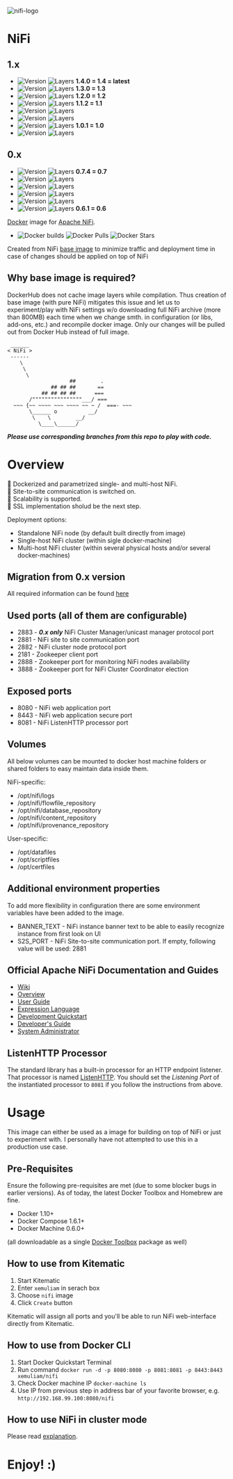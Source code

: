![nifi-logo](https://s15.postimg.org/sfsfqg45n/nifi_logo_uni_500.png)


# NiFi

## 1.x
- ![Version](https://images.microbadger.com/badges/version/xemuliam/nifi:1.4.0.svg) ![Layers](https://images.microbadger.com/badges/image/xemuliam/nifi:1.4.0.svg) __1.4.0 = 1.4 = latest__
- ![Version](https://images.microbadger.com/badges/version/xemuliam/nifi:1.3.0.svg) ![Layers](https://images.microbadger.com/badges/image/xemuliam/nifi:1.3.0.svg) __1.3.0 = 1.3__
- ![Version](https://images.microbadger.com/badges/version/xemuliam/nifi:1.2.0.svg) ![Layers](https://images.microbadger.com/badges/image/xemuliam/nifi:1.2.0.svg) __1.2.0 = 1.2__
- ![Version](https://images.microbadger.com/badges/version/xemuliam/nifi:1.1.2.svg) ![Layers](https://images.microbadger.com/badges/image/xemuliam/nifi:1.1.2.svg) __1.1.2 = 1.1__
- ![Version](https://images.microbadger.com/badges/version/xemuliam/nifi:1.1.1.svg) ![Layers](https://images.microbadger.com/badges/image/xemuliam/nifi:1.1.1.svg)
- ![Version](https://images.microbadger.com/badges/version/xemuliam/nifi:1.1.0.svg) ![Layers](https://images.microbadger.com/badges/image/xemuliam/nifi:1.1.0.svg)
- ![Version](https://images.microbadger.com/badges/version/xemuliam/nifi:1.0.1.svg) ![Layers](https://images.microbadger.com/badges/image/xemuliam/nifi:1.0.1.svg) __1.0.1 = 1.0__
- ![Version](https://images.microbadger.com/badges/version/xemuliam/nifi:1.0.0.svg) ![Layers](https://images.microbadger.com/badges/image/xemuliam/nifi:1.0.0.svg)


## 0.x
- ![Version](https://images.microbadger.com/badges/version/xemuliam/nifi:0.7.4.svg) ![Layers](https://images.microbadger.com/badges/image/xemuliam/nifi:0.7.4.svg) __0.7.4 = 0.7__
- ![Version](https://images.microbadger.com/badges/version/xemuliam/nifi:0.7.3.svg) ![Layers](https://images.microbadger.com/badges/image/xemuliam/nifi:0.7.3.svg)
- ![Version](https://images.microbadger.com/badges/version/xemuliam/nifi:0.7.2.svg) ![Layers](https://images.microbadger.com/badges/image/xemuliam/nifi:0.7.2.svg)
- ![Version](https://images.microbadger.com/badges/version/xemuliam/nifi:0.7.1.svg) ![Layers](https://images.microbadger.com/badges/image/xemuliam/nifi:0.7.1.svg)
- ![Version](https://images.microbadger.com/badges/version/xemuliam/nifi:0.7.0.svg) ![Layers](https://images.microbadger.com/badges/image/xemuliam/nifi:0.7.0.svg)
- ![Version](https://images.microbadger.com/badges/version/xemuliam/nifi:0.6.1.svg) ![Layers](https://images.microbadger.com/badges/image/xemuliam/nifi:0.6.1.svg)  __0.6.1 = 0.6__


[Docker](https://www.docker.com/what-docker) image for [Apache NiFi](https://nifi.apache.org/).

- ![Docker builds](https://img.shields.io/docker/automated/xemuliam/nifi.svg) ![Docker Pulls](https://img.shields.io/docker/pulls/xemuliam/nifi.svg) ![Docker Stars](https://img.shields.io/docker/stars/xemuliam/nifi.svg)
 
Created from NiFi [base image](https://hub.docker.com/r/xemuliam/nifi-base) to minimize traffic and deployment time in case of changes should be applied on top of NiFi


## Why base image is required?

DockerHub does not cache image layers while compilation. Thus creation of base image (with pure NiFi) mitigates this issue and let us to experiment/play with NiFi settings w/o downloading full NiFi archive (more than 800MB) each time when we change smth. in configuration (or libs, add-ons, etc.) and recompile docker image. Only our changes will be pulled out from Docker Hub instead of full image.

```
 ______
< NiFi >
 ------
    \
     \
      \
                    ##        .
              ## ## ##       ==
           ## ## ## ##      ===
       /""""""""""""""""___/ ===
  ~~~ {~~ ~~~~ ~~~ ~~~~ ~~ ~ /  ===- ~~~
       \______ o          __/
        \    \        __/
          \____\______/
```

*__Please use corresponding branches from this repo to play with code.__*

# Overview

&#x1F535; Dockerized and parametrized single- and multi-host NiFi.  
&#x1F535; Site-to-site communication is switched on.  
&#x1F535; Scalability is supported.  
&#x1F534; SSL implementation sholud be the next step.


Deployment options:
- Standalone NiFi node (by default built directly from image)
- Single-host NiFi cluster (within sigle docker-machine) 
- Multi-host NiFi cluster (within several physical hosts and/or several docker-machines)


## Migration from 0.x version

All required information can be found [here](http://cwiki.apache.org/confluence/display/NIFI/Migration+Guidance)


## Used ports (all of them are configurable)

- 2883 - **_0.x only_** NiFi Cluster Manager/unicast manager protocol port
- 2881 - NiFi site to site communication port
- 2882 - NiFi cluster node protocol port
- 2181 - Zookeeper client port
- 2888 - Zookeeper port for monitoring NiFi nodes availability
- 3888 - Zookeeper port for NiFi Cluster Coordinator election


## Exposed ports

- 8080 - NiFi web application port
- 8443 - NiFi web application secure port
- 8081 - NiFi ListenHTTP processor port


## Volumes

All below volumes can be mounted to docker host machine folders or shared folders to easy maintain data inside them. 

NiFi-specific:
- /opt/nifi/logs
- /opt/nifi/flowfile_repository
- /opt/nifi/database_repository
- /opt/nifi/content_repository
- /opt/nifi/provenance_repository

User-specific:
- /opt/datafiles
- /opt/scriptfiles
- /opt/certfiles


## Additional environment properties

To add more flexibility in configuration there are some environment variables have been added to the image.  

- BANNER_TEXT - NiFi instance banner text to be able to easily recognize instance from first look on UI
- S2S_PORT - NiFi Site-to-site communication port. If empty, following value will be used: 2881


## Official Apache NiFi Documentation and Guides

- [Wiki](https://cwiki.apache.org/confluence/display/NIFI/Apache+NiFi)
- [Overview](https://nifi.apache.org/docs.html)
- [User Guide](https://nifi.apache.org/docs/nifi-docs/html/user-guide.html)
- [Expression Language](https://nifi.apache.org/docs/nifi-docs/html/expression-language-guide.html)
- [Development Quickstart](https://nifi.apache.org/quickstart.html)
- [Developer's Guide](https://nifi.apache.org/developer-guide.html)
- [System Administrator](https://nifi.apache.org/docs/nifi-docs/html/administration-guide.html)


## ListenHTTP Processor

The standard library has a built-in processor for an HTTP endpoint listener. That processor is named [ListenHTTP](https://nifi.apache.org/docs/nifi-docs/components/org.apache.nifi.processors.standard.ListenHTTP/index.html). You should set the *Listening Port* of the instantiated processor to `8081` if you follow the instructions from above.


# Usage

This image can either be used as a image for building on top of NiFi or just to experiment with. I personally have not attempted to use this in a production use case.


## Pre-Requisites
Ensure the following pre-requisites are met (due to some blocker bugs in earlier versions). As of today, the latest Docker Toolbox and Homebrew are fine.

- Docker 1.10+
- Docker Compose 1.6.1+
- Docker Machine 0.6.0+

(all downloadable as a single [Docker Toolbox](https://www.docker.com/products/docker-toolbox) package as well)


## How to use from Kitematic

1. Start Kitematic
2. Enter `xemuliam` in serach box
3. Choose `nifi` image
4. Click `Create` button

Kitematic will assign all ports and you'll be able to run NiFi web-interface directly from Kitematic.


## How to use from Docker CLI

1. Start Docker Quickstart Terminal
2. Run command  `docker run -d -p 8080:8080 -p 8081:8081 -p 8443:8443 xemuliam/nifi`
3. Check Docker machine IP  `docker-machine ls`
4. Use IP from previous step in address bar of your favorite browser, e.g. `http://192.168.99.100:8080/nifi`


## How to use NiFi in cluster mode

Please read [explanation](https://github.com/xemuliam/docker-nifi/blob/main/README.Cluster.md).


# Enjoy! :)
